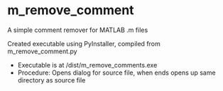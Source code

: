 # m_remove_comment
A simple comment remover for MATLAB .m files

Created executable using PyInstaller, compiled from m_remove_comment.py

* Executable is at /dist/m_remove_comments.exe
* Procedure: Opens dialog for source file, when ends opens up same directory as source file
